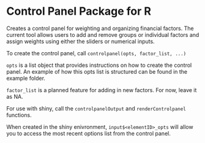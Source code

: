 # Control Panel Package for R

Creates a control panel for weighting and organizing financial factors. The current tool allows users to add and remove groups or individual factors and assign weights using either the sliders or numerical inputs. 

To create the control panel, call `controlpanel(opts, factor_list, ...)`

`opts` is a list object that provides instructions on how to create the control panel. An example of how this opts list is structured can be found in the example folder.

`factor_list` is a planned feature for adding in new factors. For now, leave it as NA.

For use with shiny, call the `controlpanelOutput` and `renderControlpanel` functions.

When created in the shiny enivronment, `input$<elementID>_opts` will allow you to access the most recent options list from the control panel. 